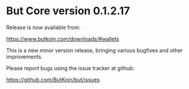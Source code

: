 But Core version 0.1.2.17
==========================

Release is now available from:

  <https://www.butkoin.com/downloads/#wallets>

This is a new minor version release, bringing various bugfixes and other improvements.

Please report bugs using the issue tracker at github:

  <https://github.com/ButKoin/but/issues>


